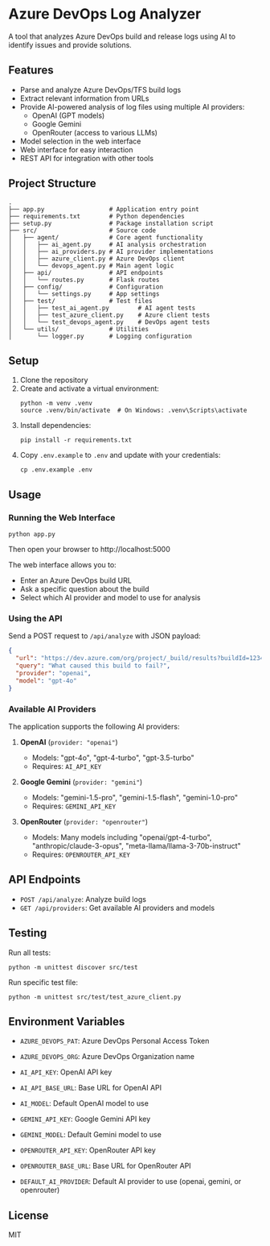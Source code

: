 # Azure DevOps Log Analyzer

A tool that analyzes Azure DevOps build and release logs using AI to identify issues and provide solutions.

## Features

- Parse and analyze Azure DevOps/TFS build logs
- Extract relevant information from URLs
- Provide AI-powered analysis of log files using multiple AI providers:
  - OpenAI (GPT models)
  - Google Gemini
  - OpenRouter (access to various LLMs)
- Model selection in the web interface
- Web interface for easy interaction
- REST API for integration with other tools

## Project Structure

```
.
├── app.py                  # Application entry point
├── requirements.txt        # Python dependencies
├── setup.py                # Package installation script
├── src/                    # Source code
│   ├── agent/              # Core agent functionality
│   │   ├── ai_agent.py     # AI analysis orchestration
│   │   ├── ai_providers.py # AI provider implementations
│   │   ├── azure_client.py # Azure DevOps client
│   │   └── devops_agent.py # Main agent logic
│   ├── api/                # API endpoints
│   │   └── routes.py       # Flask routes
│   ├── config/             # Configuration
│   │   └── settings.py     # App settings
│   ├── test/               # Test files
│   │   ├── test_ai_agent.py        # AI agent tests
│   │   ├── test_azure_client.py    # Azure client tests
│   │   └── test_devops_agent.py    # DevOps agent tests
│   └── utils/              # Utilities
│       └── logger.py       # Logging configuration
```

## Setup

1. Clone the repository
2. Create and activate a virtual environment:
   ```
   python -m venv .venv
   source .venv/bin/activate  # On Windows: .venv\Scripts\activate
   ```
3. Install dependencies:
   ```
   pip install -r requirements.txt
   ```
4. Copy `.env.example` to `.env` and update with your credentials:
   ```
   cp .env.example .env
   ```

## Usage

### Running the Web Interface

```
python app.py
```

Then open your browser to http://localhost:5000

The web interface allows you to:
- Enter an Azure DevOps build URL
- Ask a specific question about the build
- Select which AI provider and model to use for analysis

### Using the API

Send a POST request to `/api/analyze` with JSON payload:

```json
{
  "url": "https://dev.azure.com/org/project/_build/results?buildId=12345",
  "query": "What caused this build to fail?",
  "provider": "openai",
  "model": "gpt-4o"
}
```

### Available AI Providers

The application supports the following AI providers:

1. **OpenAI** (`provider: "openai"`)
   - Models: "gpt-4o", "gpt-4-turbo", "gpt-3.5-turbo"
   - Requires: `AI_API_KEY`

2. **Google Gemini** (`provider: "gemini"`)
   - Models: "gemini-1.5-pro", "gemini-1.5-flash", "gemini-1.0-pro"
   - Requires: `GEMINI_API_KEY`

3. **OpenRouter** (`provider: "openrouter"`)
   - Models: Many models including "openai/gpt-4-turbo", "anthropic/claude-3-opus", "meta-llama/llama-3-70b-instruct"
   - Requires: `OPENROUTER_API_KEY`

## API Endpoints

- `POST /api/analyze`: Analyze build logs
- `GET /api/providers`: Get available AI providers and models

## Testing

Run all tests:

```
python -m unittest discover src/test
```

Run specific test file:

```
python -m unittest src/test/test_azure_client.py
```

## Environment Variables

- `AZURE_DEVOPS_PAT`: Azure DevOps Personal Access Token
- `AZURE_DEVOPS_ORG`: Azure DevOps Organization name
- `AI_API_KEY`: OpenAI API key
- `AI_API_BASE_URL`: Base URL for OpenAI API
- `AI_MODEL`: Default OpenAI model to use

- `GEMINI_API_KEY`: Google Gemini API key
- `GEMINI_MODEL`: Default Gemini model to use

- `OPENROUTER_API_KEY`: OpenRouter API key
- `OPENROUTER_BASE_URL`: Base URL for OpenRouter API

- `DEFAULT_AI_PROVIDER`: Default AI provider to use (openai, gemini, or openrouter)

## License

MIT 